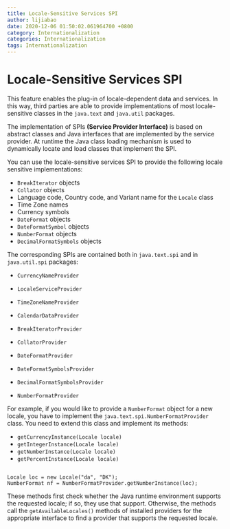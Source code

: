 ```yaml
---
title: Locale-Sensitive Services SPI
author: lijiabao
date: 2020-12-06 01:50:02.061964700 +0800
category: Internationalization
categories: Internationalization
tags: Internationalization
---
```


# Locale-Sensitive Services SPI

This feature enables the plug-in of locale-dependent data and services. In this way, third parties are able to provide implementations of most locale-sensitive classes in the `java.text` and `java.util` packages.

The implementation of SPIs **(Service Provider Interface)** is based on abstract classes and Java interfaces that are implemented by the service provider. At runtime the Java class loading mechanism is used to dynamically locate and load classes that implement the SPI.<br />

You can use the locale-sensitive services SPI to provide the following locale sensitive implementations:

- `BreakIterator` objects
- `Collator` objects
- Language code, Country code, and Variant name for the `Locale` class
- Time Zone names
- Currency symbols
- `DateFormat` objects
- `DateFormatSymbol` objects
- `NumberFormat` objects
- `DecimalFormatSymbols` objects

The corresponding SPIs are contained both in `java.text.spi` and in `java.util.spi` packages:

- `CurrencyNameProvider`
- `LocaleServiceProvider`
- `TimeZoneNameProvider`
- `CalendarDataProvider`

- `BreakIteratorProvider`
- `CollatorProvider`
- `DateFormatProvider`
- `DateFormatSymbolsProvider`
- `DecimalFormatSymbolsProvider`
- `NumberFormatProvider`

For example, if you would like to provide a `NumberFormat` object for a new locale, you have to implement the `java.text.spi.NumberFormatProvider` class. You need to extend this class and implement its methods:

- `getCurrencyInstance(Locale locale)`
- `getIntegerInstance(Locale locale)`
- `getNumberInstance(Locale locale)`
- `getPercentInstance(Locale locale)`

```

Locale loc = new Locale("da", "DK");
NumberFormat nf = NumberFormatProvider.getNumberInstance(loc);

```

These methods first check whether the Java runtime environment supports the requested locale; if so, they use that support. Otherwise, the methods call the `getAvailableLocales()` methods of installed providers for the appropriate interface to find a provider that supports the requested locale.
